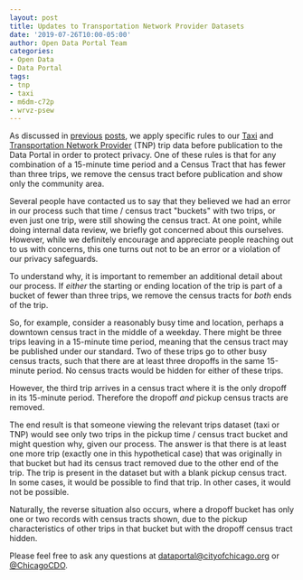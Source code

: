 ```yaml
---
layout: post
title: Updates to Transportation Network Provider Datasets
date: '2019-07-26T10:00-05:00'
author: Open Data Portal Team
categories:
- Open Data
- Data Portal
tags:
- tnp
- taxi
- m6dm-c72p
- wrvz-psew
---
```

As discussed in [previous](https://digital.cityofchicago.org/index.php/chicago-taxi-data-released) [posts](http://dev.cityofchicago.org/open%20data/data%20portal/2019/04/12/tnp-taxi-privacy.html), we apply specific rules to our [Taxi](https://data.cityofchicago.org/d/wrvz-psew) and [Transportation Network Provider](https://data.cityofchicago.org/d/m6dm-c72p) (TNP) trip data before publication to the Data Portal in order to protect privacy. One of these rules is that for any combination of a 15-minute time period and a Census Tract that has fewer than three trips, we remove the census tract before publication and show only the community area.

Several people have contacted us to say that they believed we had an error in our process such that time / census tract "buckets" with two trips, or even just one trip, were still showing the census tract. At one point, while doing internal data review, we briefly got concerned about this ourselves. However, while we definitely encourage and appreciate people reaching out to us with concerns, this one turns out not to be an error or a violation of our privacy safeguards.

To understand why, it is important to remember an additional detail about our process. If *either* the starting or ending location of the trip is part of a bucket of fewer than three trips, we remove the census tracts for *both* ends of the trip.

So, for example, consider a reasonably busy time and location, perhaps a downtown census tract in the middle of a weekday. There might be three trips leaving in a 15-minute time period, meaning that the census tract may be published under our standard. Two of these trips go to other busy census tracts, such that there are at least three dropoffs in the same 15-minute period. No census tracts would be hidden for either of these trips.

However, the third trip arrives in a census tract where it is the only dropoff in its 15-minute period. Therefore the dropoff *and* pickup census tracts are removed.

The end result is that someone viewing the relevant trips dataset (taxi or TNP) would see only two trips in the pickup time / census tract bucket and might question why, given our process. The answer is that there is at least one more trip (exactly one in this hypothetical case) that was originally in that bucket but had its census tract removed due to the other end of the trip. The trip is present in the dataset but with a blank pickup census tract. In some cases, it would be possible to find that trip. In other cases, it would not be possible.

Naturally, the reverse situation also occurs, where a dropoff bucket has only one or two records with census tracts shown, due to the pickup characteristics of other trips in that bucket but with the dropoff census tract hidden.

Please feel free to ask any questions at [dataportal@cityofchicago.org](mailto:dataportal@cityofchicago.org) or [@ChicagoCDO](https://twitter.com/ChicagoCDO).
